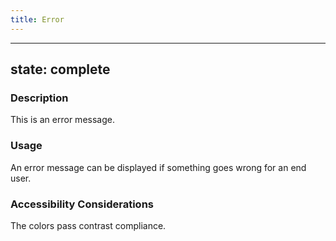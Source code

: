 ```yaml
---
title: Error
---
```


---
state: complete
---

### Description
This is an error message.

### Usage
An error message can be displayed if something goes wrong for an end user.

### Accessibility Considerations
The colors pass contrast compliance.

<!-- ### SEO Considerations
This section is left intentionally blank and is for future consideration.

### Technical Considerations
To implement the warning message, use the markup structure shown here, with the class messages warning. -->
